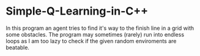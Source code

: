 # Simple-Q-Learning-in-C++
In this program an agent tries to find it's way to the finish line in a grid with some obstacles. The program may sometimes (rarely) run into endless loops as I am too lazy to check if the given random enviroments are beatable.
